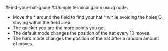 #Find-your-hat-game
##Simple terminal game using node.

 - Move the * around the field to find your hat ^ while avoiding the holes O, staying within the field area.
 - The quicker you are the more points you get.
 - The default mode changes the position of the hat every 10 moves.
 - The hard mode changes the position of the hat after a random amount of moves.